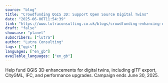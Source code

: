 ```yaml
---
source: "blog"
title: "Crowdfunding QGIS 3D: Support Open Source Digital Twins"
date: "2025-06-06T11:54:39"
link: "https://www.lutraconsulting.co.uk/blogs/crowdfunding-enhancing-qgis-3d-for-open-source-digital-twins?utm_source=qgis"
draft: "false"
showcase: "planet"
subscribers: ["lutra"]
author: "Lutra Consulting"
tags: ["qgis"]
languages: ["en_gb"]
available_languages: ["en_gb"]
---
```


Help fund QGIS 3D enhancements for digital twins, including glTF export, CityGML, IFC, and performance upgrades. Campaign ends June 30, 2025.
